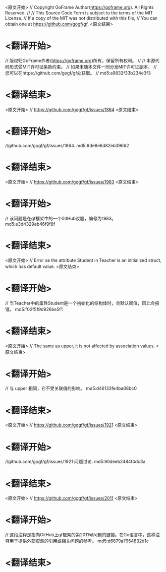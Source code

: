
<原文开始>
// Copyright GoFrame Author(https://goframe.org). All Rights Reserved.
//
// This Source Code Form is subject to the terms of the MIT License.
// If a copy of the MIT was not distributed with this file,
// You can obtain one at https://github.com/gogf/gf.
<原文结束>

# <翻译开始>
// 版权归GoFrame作者(https://goframe.org)所有。保留所有权利。
//
// 本源代码形式受MIT许可证条款约束。
// 如果未随本文件一同分发MIT许可证副本，
// 您可以在https://github.com/gogf/gf处获取。
// md5:a9832f33b234e3f3
# <翻译结束>


<原文开始>
// https://github.com/gogf/gf/issues/1864
<原文结束>

# <翻译开始>
//github.com/gogf/gf/issues/1864. md5:9de8e8d82eb09662
# <翻译结束>


<原文开始>
// https://github.com/gogf/gf/issues/1983
<原文结束>

# <翻译开始>
// 该问题是在gf框架中的一个GitHub议题，编号为1983。 md5:e3d4329eb46f9f8f
# <翻译结束>


<原文开始>
// Error as the attribute Student in Teacher is an initialized struct, which has default value.
<原文结束>

# <翻译开始>
// 当Teacher中的属性Student是一个初始化的结构体时，会默认赋值，因此会报错。 md5:f02f5f9d926be5f1
# <翻译结束>


<原文开始>
// The same as upper, it is not affected by association values.
<原文结束>

# <翻译开始>
// 与 upper 相同，它不受关联值的影响。 md5:d46133fe4ba08bc0
# <翻译结束>


<原文开始>
// https://github.com/gogf/gf/issues/1921
<原文结束>

# <翻译开始>
//github.com/gogf/gf/issues/1921 问题讨论. md5:90deeb2484f4dc3a
# <翻译结束>


<原文开始>
// https://github.com/gogf/gf/issues/2011
<原文结束>

# <翻译开始>
// 这段注释是指向GitHub上gf框架的第2011号问题的链接。在Go语言中，这种注释用于提供外部资源的引用或相关问题的参考。 md5:d6879a7954832d1c
# <翻译结束>

